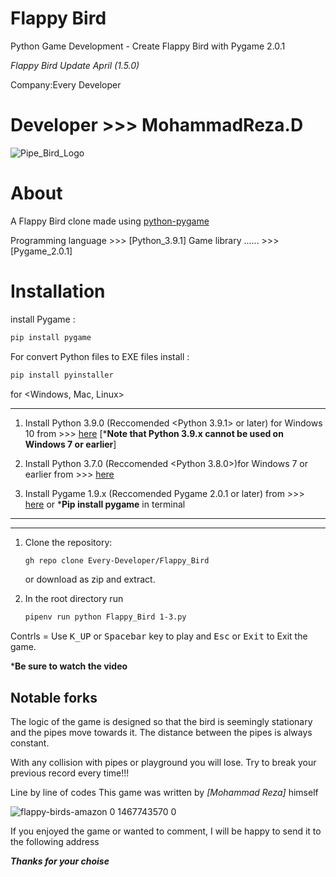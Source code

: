 # Flappy Bird
Python Game Development - Create Flappy Bird with Pygame 2.0.1

*Flappy Bird Update April (1.5.0)*

Company:Every Developer  

Developer >>> MohammadReza.D
==========================

![Pipe_Bird_Logo](https://user-images.githubusercontent.com/84382544/122960555-c34c9d80-d398-11eb-9fda-76650e8cf2fb.png)

# About

A Flappy Bird clone made using [python-pygame][pygame]

Programming language >>> [Python_3.9.1]
Game library  ...... >>> [Pygame_2.0.1]

# Installation

install Pygame :

```bash
pip install pygame
```

For convert Python files to EXE files install :

```bash
pip install pyinstaller
```

for <Windows, Mac, Linux>
______________________________________________________________________________________________________________

1. Install Python 3.9.0 (Reccomended <Python 3.9.1> or later) for Windows 10 from >>>
[here](https://www.python.org/downloads/) [***Note that Python 3.9.x cannot be used on Windows 7 or earlier**]

2. Install Python 3.7.0 (Reccomended <Python 3.8.0>)for Windows 7 or earlier from >>>
[here](https://www.python.org/downloads/)

3. Install Pygame 1.9.x (Reccomended Pygame 2.0.1 or later) from >>>
[here](http://www.pygame.org/download.shtml) or ***Pip install pygame** in terminal

______________________________________________________________________________________________________________
**************************************************************************************************************

1. Clone the repository:

   ```bash
   gh repo clone Every-Developer/Flappy_Bird
   ```

   or download as zip and extract.

1. In the root directory run

   ```bash
   pipenv run python Flappy_Bird 1-3.py
   ```

Contrls = Use <kbd>K_UP</kbd> or <kbd>Spacebar</kbd> key to play and <kbd>Esc</kbd> or <kbd>Exit</kbd> to Exit the game.

***Be sure to watch the video**


Notable forks
-------------
The logic of the game is designed so that the bird is seemingly stationary and
the pipes move towards it. The distance between the pipes is always constant.

With any collision with pipes or playground you will lose.
Try to break your previous record every time!!!

Line by line of codes This game was written by *[Mohammad Reza]* himself


[Python]: https://www.python.org
[pygame]: http://www.pygame.org

![flappy-birds-amazon 0 1467743570 0](https://user-images.githubusercontent.com/84382544/122960941-28a08e80-d399-11eb-9259-6e0134b76cb3.jpg)


If you enjoyed the game or wanted to comment, I will be happy to send it to the following address

***Thanks for your choise***
